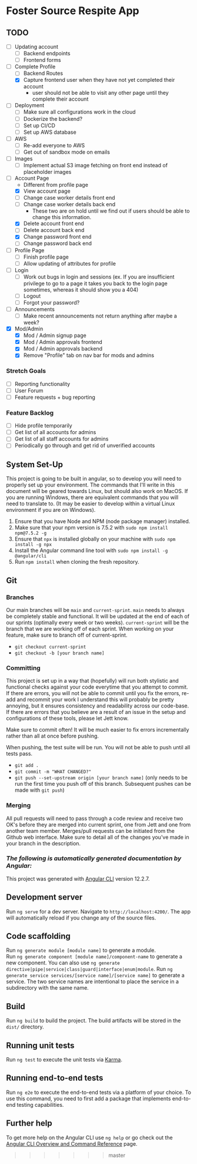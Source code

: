 # Foster Source Respite App

## TODO

- [ ] Updating account
  - [ ] Backend endpoints
  - [ ] Frontend forms
- [ ] Complete Profile
  - [ ] Backend Routes
  - [x] Capture frontend user when they have not yet completed their account
    - user should not be able to visit any other page until they complete their account
- [ ] Deployment
  - [ ] Make sure all configurations work in the cloud
  - [ ] Dockerize the backend?
  - [ ] Set up CI/CD
  - [ ] Set up AWS database
- [ ] AWS
  - [ ] Re-add everyone to AWS
  - [ ] Get out of sandbox mode on emails
- [ ] Images
  - [ ] Implement actual S3 image fetching on front end instead of placeholder images
- [ ] Account Page
  - Different from profile page
  - [x] View account page
  - [ ] Change case worker details front end
  - [ ] Change case worker details back end
    - These two are on hold until we find out if users should be able to change this information.
  - [x] Delete account front end
  - [ ] Delete account back end
  - [x] Change password front end
  - [ ] Change password back end
- [ ] Profile Page
  - [ ] Finish profile page
  - [ ] Allow updating of attributes for profile
- [ ] Login
  - [ ] Work out bugs in login and sessions (ex. If you are insufficient privilege to go to a page it takes you back to the login page sometimes, whereas it should show you a 404)
  - [ ] Logout
  - [ ] Forgot your password?
- [ ] Announcements
  - [ ] Make recent announcements not return anything after maybe a week?
- [x] Mod/Admin
  - [x] Mod / Admin signup page
  - [x] Mod / Admin approvals frontend
  - [x] Mod / Admin approvals backend
  - [x] Remove "Profile" tab on nav bar for mods and admins

### Stretch Goals

- [ ] Reporting functionality
- [ ] User Forum
- [ ] Feature requests + bug reporting

### Feature Backlog

- [ ] Hide profile temporarily
- [ ] Get list of all accounts for admins
- [ ] Get list of all staff accounts for admins
- [ ] Periodically go through and get rid of unverified accounts

## System Set-Up

This project is going to be built in angular, so to develop you will need to properly set up your environment.
The commands that I'll write in this document will be geared towards Linux, but should also work on MacOS.
If you are running Windows, there are equivalent commands that you will need to translate to. (It may be easier to
develop within a virtual Linux environment if you are on Windows).

1. Ensure that you have Node and NPM (node package manager) installed.
2. Make sure that your npm version is 7.5.2 with `sudo npm install npm@7.5.2 -g`
3. Ensure that `npx` is installed globally on your machine with `sudo npm install -g npx`
4. Install the Angular command line tool with `sudo npm install -g @angular/cli`
5. Run `npm install` when cloning the fresh repository.

## Git

### Branches

Our main branches will be `main` and `current-sprint`. `main` needs to always be completely stable and functional. It will be updated at the end of each of our sprints (optimally every
week or two weeks). `current-sprint` will be the branch that we are working off of each sprint. When working on your feature, make sure to branch off of
current-sprint.

- `git checkout current-sprint`
- `git checkout -b [your branch name]`

### Committing

This project is set up in a way that (hopefully) will run both stylistic and functional checks against your code everytime that you
attempt to commit. If there are errors, you will not be able to commit until you fix the errors, re-add and recommit your work
I understand this will probably be pretty annoying, but it ensures consistency and readability across our code-base. If there are
errors that you believe are a result of an issue in the setup and configurations of these tools, please let Jett know.

Make sure to commit often! It will be much easier to fix errors incrementally rather than all at once before pushing.

When pushing, the test suite will be run. You will not be able to push until all tests pass.

- `git add .`
- `git commit -m "WHAT CHANGED?"`
- `git push --set-upstream origin [your branch name]` (only needs to be run the first time you push off of this branch. Subsequent pushes can be made with `git push`)

### Merging

All pull requests will need to pass through a code review and receive two OK's before they are merged into current sprint, one from Jett and one from another team member.
Merges/pull requests can be initiated from the Github web interface. Make sure to detail all of the changes you've made in your branch in the description.

### _The following is automatically generated documentation by Angular:_

This project was generated with [Angular CLI](https://github.com/angular/angular-cli) version 12.2.7.

## Development server

Run `ng serve` for a dev server. Navigate to `http://localhost:4200/`. The app will automatically reload if you change any of the source files.

## Code scaffolding

Run `ng generate module [module name]` to generate a module.  
Run `ng generate component [module name]/component-name` to generate a new component. You can also use `ng generate directive|pipe|service|class|guard|interface|enum|module`.
Run `ng generate service services/[service name]/[service name]` to generate a service. The two service names are intentional to place the service in a subdirectory with the same name.

## Build

Run `ng build` to build the project. The build artifacts will be stored in the `dist/` directory.

## Running unit tests

Run `ng test` to execute the unit tests via [Karma](https://karma-runner.github.io).

## Running end-to-end tests

Run `ng e2e` to execute the end-to-end tests via a platform of your choice. To use this command, you need to first add a package that implements end-to-end testing capabilities.

## Further help

To get more help on the Angular CLI use `ng help` or go check out the [Angular CLI Overview and Command Reference](https://angular.io/cli) page.

> > > > > > > master
